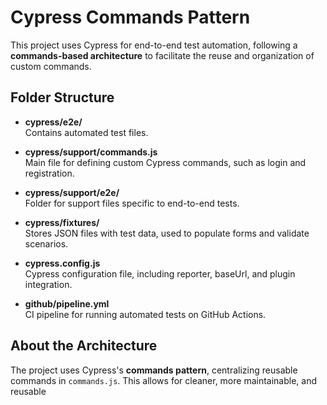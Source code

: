 # Cypress Commands Pattern

This project uses Cypress for end-to-end test automation, following a **commands-based architecture** to facilitate the reuse and organization of custom commands.

## Folder Structure

- **cypress/e2e/**  
  Contains automated test files.

- **cypress/support/commands.js**  
  Main file for defining custom Cypress commands, such as login and registration.

- **cypress/support/e2e/**  
  Folder for support files specific to end-to-end tests.

- **cypress/fixtures/**  
  Stores JSON files with test data, used to populate forms and validate scenarios.

- **cypress.config.js**  
  Cypress configuration file, including reporter, baseUrl, and plugin integration.

- **github/pipeline.yml**  
  CI pipeline for running automated tests on GitHub Actions.

## About the Architecture

The project uses Cypress's **commands pattern**, centralizing reusable commands in `commands.js`. This allows for cleaner, more maintainable, and reusable